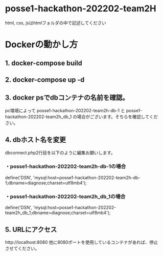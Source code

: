 # posse1-hackathon-202202-team2H
html, css, jsはhtmlフォルダの中で記述してください


# Dockerの動かし方
## 1. docker-compose build

## 2. docker-compose up -d

## 3. docker psでdbコンテナの名前を確認。
pc環境によって posse1-hackathon-202202-team2h-db-1 と posse1-hackathon-202202-team2h_db_1 の場合がございます。そちらを確認してください。

## 4. dbホスト名を変更
dbconnect.php2行目を以下のように編集お願いします。
### ・posse1-hackathon-202202-team2h-db-1の場合
define('DSN', 'mysql:host=posse1-hackathon-202202-team2h-db-1;dbname=diagnose;charset=utf8mb4');
### ・posse1-hackathon-202202-team2h_db_1の場合
define('DSN', 'mysql:host=posse1-hackathon-202202-team2h_db_1;dbname=diagnose;charset=utf8mb4');

## 5. URLにアクセス  
http://localhost:8080
他に8080ポートを使用しているコンテナがあれば、停止させてください。
